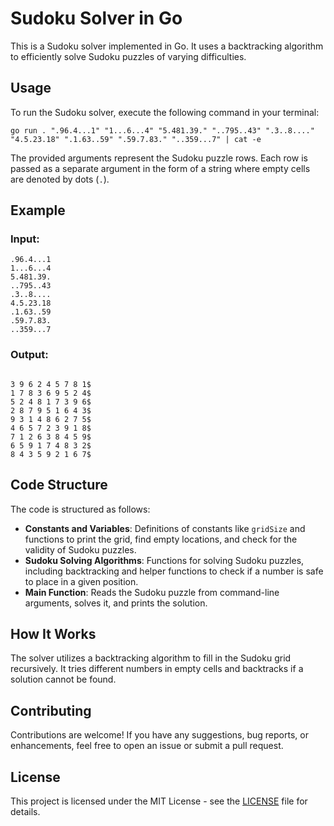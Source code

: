 <h1>Sudoku Solver in Go</h1>

<p>This is a Sudoku solver implemented in Go. It uses a backtracking algorithm to efficiently solve Sudoku puzzles of varying difficulties.</p>

<h2>Usage</h2>

<p>To run the Sudoku solver, execute the following command in your terminal:</p>

<pre><code>go run . ".96.4...1" "1...6...4" "5.481.39." "..795..43" ".3..8...." "4.5.23.18" ".1.63..59" ".59.7.83." "..359...7" | cat -e</code></pre>

<p>The provided arguments represent the Sudoku puzzle rows. Each row is passed as a separate argument in the form of a string where empty cells are denoted by dots (<code>.</code>).</p>

<h2>Example</h2>

<h3>Input:</h3>

<pre><code>.96.4...1
1...6...4
5.481.39.
..795..43
.3..8....
4.5.23.18
.1.63..59
.59.7.83.
..359...7</code></pre>

<h3>Output:</h3>

<pre><code>
3 9 6 2 4 5 7 8 1$
1 7 8 3 6 9 5 2 4$
5 2 4 8 1 7 3 9 6$
2 8 7 9 5 1 6 4 3$
9 3 1 4 8 6 2 7 5$
4 6 5 7 2 3 9 1 8$
7 1 2 6 3 8 4 5 9$
6 5 9 1 7 4 8 3 2$
8 4 3 5 9 2 1 6 7$
</code></pre>

<h2>Code Structure</h2>

<p>The code is structured as follows:</p>

<ul>
<li><strong>Constants and Variables</strong>: Definitions of constants like <code>gridSize</code> and functions to print the grid, find empty locations, and check for the validity of Sudoku puzzles.</li>
<li><strong>Sudoku Solving Algorithms</strong>: Functions for solving Sudoku puzzles, including backtracking and helper functions to check if a number is safe to place in a given position.</li>
<li><strong>Main Function</strong>: Reads the Sudoku puzzle from command-line arguments, solves it, and prints the solution.</li>
</ul>

<h2>How It Works</h2>

<p>The solver utilizes a backtracking algorithm to fill in the Sudoku grid recursively. It tries different numbers in empty cells and backtracks if a solution cannot be found.</p>

<h2>Contributing</h2>

<p>Contributions are welcome! If you have any suggestions, bug reports, or enhancements, feel free to open an issue or submit a pull request.</p>

<h2>License</h2>

<p>This project is licensed under the MIT License - see the <a href="LICENSE">LICENSE</a> file for details.</p>
